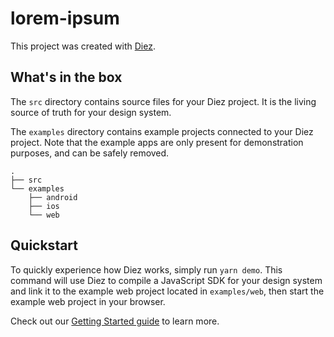 # lorem-ipsum

This project was created with [Diez](https://beta.diez.org).

## What's in the box

The `src` directory contains source files for your Diez project. It is the living source of truth for your design system.

The `examples` directory contains example projects connected to your Diez project. Note that the example apps are only present for demonstration purposes, and can be safely removed.

```
.
├── src
└── examples
    ├── android
    ├── ios
    └── web
```

## Quickstart

To quickly experience how Diez works, simply run `yarn demo`. This command will use Diez to compile a JavaScript SDK for your design system and link it to the example web project located in `examples/web`, then start the example web project in your browser.

Check out our [Getting Started guide](https://beta.diez.org/getting-started/) to learn more.
